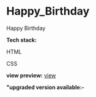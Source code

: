 # Happy_Birthday
Happy Birthday

**Tech stack:** 

HTML

CSS

**view preview:**
[view](https://happybirthdaytrishka.verce.app)

**"upgraded version available:-**